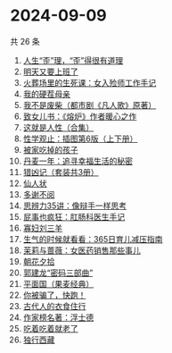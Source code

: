 # 2024-09-09

共 26 条

<!-- BEGIN WEREAD -->
<!-- 最后更新时间 2024-09-09 21:21:26 +0800 -->
1. [人生“歪”理，“歪”得很有道理](https://weread.qq.com/web/bookDetail/1d432b90813ab92d8g016364)
1. [明天又要上班了](https://weread.qq.com/web/bookDetail/abe325c0813ab8167g011e37)
1. [火葬场里的生死课：女入殓师工作手记](https://weread.qq.com/web/bookDetail/efe32430813ab927dg013f4f)
1. [我的硬茬母亲](https://weread.qq.com/web/bookDetail/028326e0813ab930eg0110c4)
1. [我不是废柴（都市剧《凡人歌》原著）](https://weread.qq.com/web/bookDetail/47e32340813ab86b5g0149a7)
1. [致女儿书：《熔炉》作者暖心之作](https://weread.qq.com/web/bookDetail/a5532b80813ab8cc0g014fc8)
1. [这就是人性（合集）](https://weread.qq.com/web/bookDetail/2be32db0813ab92b5g011979)
1. [性学观止：插图第6版（上下册）](https://weread.qq.com/web/bookDetail/af832000813ab7b4cg01059b)
1. [被家吃掉的孩子](https://weread.qq.com/web/bookDetail/d5e32390813ab9280g012468)
1. [丹麦一年：追寻幸福生活的秘密](https://weread.qq.com/web/bookDetail/3f932a00813ab92f0g011147)
1. [猎凶记（套装共3册）](https://weread.qq.com/web/bookDetail/5b032470813ab91f4g013346)
1. [仙人状](https://weread.qq.com/web/bookDetail/78b32010813ab921dg019915)
1. [多谢不阅](https://weread.qq.com/web/bookDetail/d4332030813ab92edg0198c8)
1. [思辨力35讲：像辩手一样思考](https://weread.qq.com/web/bookDetail/cf132e10813ab92e9g018088)
1. [屁事也疯狂：肛肠科医生手记](https://weread.qq.com/web/bookDetail/cf232020813ab9051g017394)
1. [寡妇刘三羊](https://weread.qq.com/web/bookDetail/5e032af0813ab92a3g014d3c)
1. [生气的时候就看看：365日育儿减压指南](https://weread.qq.com/web/bookDetail/fe532360813ab928bg015847)
1. [茉莉与蔷薇：女医药销售那些事儿](https://weread.qq.com/web/bookDetail/15732360813ab927dg01107f)
1. [朝花夕拾](https://weread.qq.com/web/bookDetail/e7332a1072252ab2e732536)
1. [郭建龙“密码三部曲”](https://weread.qq.com/web/bookDetail/9e3326b0813ab9231g012def)
1. [平面国（果麦经典）](https://weread.qq.com/web/bookDetail/215328407200f6f9215a612)
1. [你被骗了，快跑！](https://weread.qq.com/web/bookDetail/d3e320b0813ab926bg0166ea)
1. [古代人的衣食住行](https://weread.qq.com/web/bookDetail/6ba32080813ab8b82g014a38)
1. [作家榜名著：浮士德](https://weread.qq.com/web/bookDetail/cb1324f0813ab7bf5g016544)
1. [吃着吃着就老了](https://weread.qq.com/web/bookDetail/a0b32400813ab8babg0111ca)
1. [独行西藏](https://weread.qq.com/web/bookDetail/6e4325f0813ab91e2g01493e)
<!-- END WEREAD -->